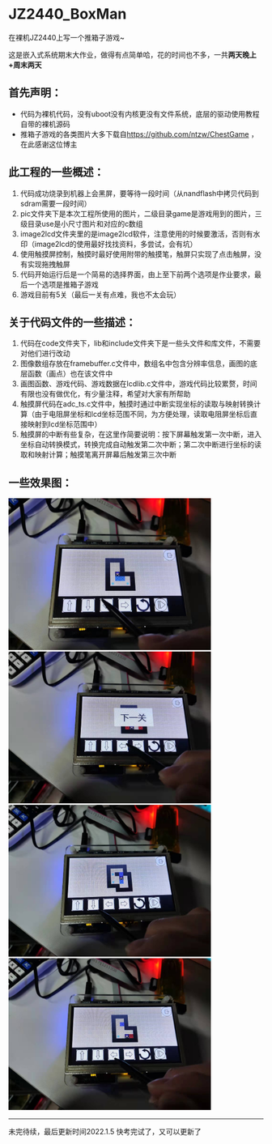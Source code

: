 # JZ2440_BoxMan
在裸机JZ2440上写一个推箱子游戏~

这是嵌入式系统期末大作业，做得有点简单哈，花的时间也不多，一共**两天晚上+周末两天**

## 首先声明：  
* 代码为裸机代码，没有uboot没有内核更没有文件系统，底层的驱动使用教程自带的裸机源码  
* 推箱子游戏的各类图片大多下载自<https://github.com/ntzw/ChestGame> ，在此感谢这位博主

## 此工程的一些概述：    
1. 代码成功烧录到机器上会黑屏，要等待一段时间（从nandflash中拷贝代码到sdram需要一段时间）  
2. pic文件夹下是本次工程所使用的图片，二级目录game是游戏用到的图片，三级目录use是小尺寸图片和对应的c数组  
3. image2lcd文件夹里的是image2lcd软件，注意使用的时候要激活，否则有水印（image2lcd的使用最好找找资料，多尝试，会有坑）
4. 使用触摸屏控制，触摸时最好使用附带的触摸笔，触屏只实现了点击触屏，没有实现拖拽触屏  
5. 代码开始运行后是一个简易的选择界面，由上至下前两个选项是作业要求，最后一个选项是推箱子游戏  
6. 游戏目前有5关（最后一关有点难，我也不太会玩）


## 关于代码文件的一些描述：  
1. 代码在code文件夹下，lib和include文件夹下是一些头文件和库文件，不需要对他们进行改动  
2. 图像数组存放在framebuffer.c文件中，数组名中包含分辨率信息，画图的底层函数（画点）也在该文件中
3. 画图函数、游戏代码、游戏数据在lcdlib.c文件中，游戏代码比较累赘，时间有限也没有做优化，有少量注释，希望对大家有所帮助
4. 触摸屏代码在adc_ts.c文件中，触摸时通过中断实现坐标的读取与映射转换计算（由于电阻屏坐标和lcd坐标范围不同，为方便处理，读取电阻屏坐标后直接映射到lcd坐标范围中）
5. 触摸屏的中断有些复杂，在这里作简要说明：按下屏幕触发第一次中断，进入坐标自动转换模式，转换完成自动触发第二次中断；第二次中断进行坐标的读取和映射计算；触摸笔离开屏幕后触发第三次中断

## 一些效果图：
<img src="https://github.com/mellody11/JZ2440_BoxMan/blob/main/1.jpg" width="400px"><img src="https://github.com/mellody11/JZ2440_BoxMan/blob/main/2.jpg" width="400px">
<img src="https://github.com/mellody11/JZ2440_BoxMan/blob/main/3.jpg" width="400px"><img src="https://github.com/mellody11/JZ2440_BoxMan/blob/main/4.jpg" width="400px">
  
  ***
  未完待续，最后更新时间2022.1.5
  快考完试了，又可以更新了
